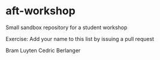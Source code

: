 # aft-workshop
Small sandbox repository for a student workshop

Exercise: Add your name to this list by issuing a pull request

Bram Luyten
Cedric Berlanger
